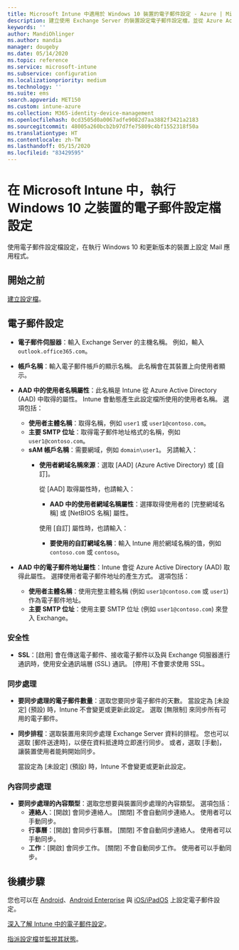 ```yaml
---
title: Microsoft Intune 中適用於 Windows 10 裝置的電子郵件設定 - Azure | Microsoft Docs
description: 建立使用 Exchange Server 的裝置設定電子郵件設定檔，並從 Azure Active Directory 中擷取屬性。 您也可以啟用 SSL，並在 Windows 10 裝置上使用 Microsoft Intune 同步處理電子郵件和排程。
keywords: ''
author: MandiOhlinger
ms.author: mandia
manager: dougeby
ms.date: 05/14/2020
ms.topic: reference
ms.service: microsoft-intune
ms.subservice: configuration
ms.localizationpriority: medium
ms.technology: ''
ms.suite: ems
search.appverid: MET150
ms.custom: intune-azure
ms.collection: M365-identity-device-management
ms.openlocfilehash: 0cd3505d0a0067adfe9082d7aa3882f3421a2183
ms.sourcegitcommit: 48005a260bcb2b97d7fe75809c4bf1552318f50a
ms.translationtype: HT
ms.contentlocale: zh-TW
ms.lasthandoff: 05/15/2020
ms.locfileid: "83429595"
---
```

# <a name="email-profile-settings-for-devices-running-windows-10-in-microsoft-intune"></a>在 Microsoft Intune 中，執行 Windows 10 之裝置的電子郵件設定檔設定

使用電子郵件設定檔設定，在執行 Windows 10 和更新版本的裝置上設定 Mail 應用程式。

## <a name="before-you-begin"></a>開始之前

[建立設定檔](email-settings-configure.md)。

## <a name="email-settings"></a>電子郵件設定

- **電子郵件伺服器**：輸入 Exchange Server 的主機名稱。 例如，輸入 `outlook.office365.com`。
- **帳戶名稱**：輸入電子郵件帳戶的顯示名稱。 此名稱會在其裝置上向使用者顯示。
- **AAD 中的使用者名稱屬性**：此名稱是 Intune 從 Azure Active Directory (AAD) 中取得的屬性。 Intune 會動態產生此設定檔所使用的使用者名稱。 選項包括：
  - **使用者主體名稱**：取得名稱，例如 `user1` 或 `user1@contoso.com`。
  - **主要 SMTP 位址**：取得電子郵件地址格式的名稱，例如 `user1@contoso.com`。
  - **sAM 帳戶名稱**：需要網域，例如 `domain\user1`。 另請輸入：  
    - **使用者網域名稱來源**：選取 [AAD] (Azure Active Directory) 或 [自訂]。

      從 [AAD] 取得屬性時，也請輸入：
      - **AAD 中的使用者網域名稱屬性**：選擇取得使用者的 [完整網域名稱] 或 [NetBIOS 名稱] 屬性。

      使用 [自訂] 屬性時，也請輸入：
      - **要使用的自訂網域名稱**：輸入 Intune 用於網域名稱的值，例如 `contoso.com` 或 `contoso`。

- **AAD 中的電子郵件地址屬性**：Intune 會從 Azure Active Directory (AAD) 取得此屬性。 選擇使用者電子郵件地址的產生方式。 選項包括：
  - **使用者主體名稱**：使用完整主體名稱 (例如 `user1@contoso.com` 或 `user1`) 作為電子郵件地址。
  - **主要 SMTP 位址**：使用主要 SMTP 位址 (例如 `user1@contoso.com`) 來登入 Exchange。

### <a name="security"></a>安全性

- **SSL**：[啟用] 會在傳送電子郵件、接收電子郵件以及與 Exchange 伺服器進行通訊時，使用安全通訊端層 (SSL) 通訊。 [停用] 不會要求使用 SSL。

### <a name="synchronization"></a>同步處理

- **要同步處理的電子郵件數量**：選取您要同步電子郵件的天數。 當設定為 [未設定] (預設) 時，Intune 不會變更或更新此設定。 選取 [無限制] 來同步所有可用的電子郵件。
- **同步排程**：選取裝置用來同步處理 Exchange Server 資料的排程。 您也可以選取 [郵件送達時]，以便在資料抵達時立即進行同步。 或者，選取 [手動]，讓裝置使用者能夠開始同步。

  當設定為 [未設定] (預設) 時，Intune 不會變更或更新此設定。

### <a name="content-sync"></a>內容同步處理

- **要同步處理的內容類型**：選取您想要與裝置同步處理的內容類型。 選項包括：
  - **連絡人**：[開啟] 會同步連絡人。 [關閉] 不會自動同步連絡人。 使用者可以手動同步。
  - **行事曆**：[開啟] 會同步行事曆。 [關閉] 不會自動同步連絡人。 使用者可以手動同步。
  - **工作**：[開啟] 會同步工作。 [關閉] 不會自動同步工作。 使用者可以手動同步。

## <a name="next-steps"></a>後續步驟

您也可以在 [Android](email-settings-android.md)、[Android Enterprise](email-settings-android-enterprise.md) 與 [iOS/iPadOS](email-settings-ios.md) 上設定電子郵件設定。 

[深入了解 Intune 中的電子郵件設定](email-settings-configure.md)。

[指派設定檔](device-profile-assign.md)並[監視其狀態](device-profile-monitor.md)。
